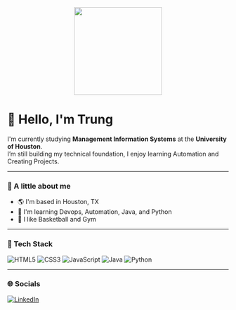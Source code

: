 
<div align="center">
<!-- DevOps Infinity Loop -->
<img src="https://skillicons.dev/icons?i=githubactions,terraform,docker,ansible" width="200">

</div>




# 👋 Hello, I'm Trung  

I'm currently studying **Management Information Systems** at the **University of Houston**.  
I’m still building my technical foundation, I enjoy learning Automation and Creating Projects.  


---

### 🧠 A little about me
- 🌎 I'm based in Houston, TX  
- 🧩 I'm learning Devops, Automation, Java, and Python
- 🌲 I like Basketball and Gym  


---

### 🧰 Tech Stack
![HTML5](https://skillicons.dev/icons?i=html)
![CSS3](https://skillicons.dev/icons?i=css)
![JavaScript](https://skillicons.dev/icons?i=js)
![Java](https://skillicons.dev/icons?i=java)
![Python](https://skillicons.dev/icons?i=python)


---

### 🌐 Socials
[![LinkedIn](https://skillicons.dev/icons?i=linkedin)](https://www.linkedin.com/in/trungkle/)

